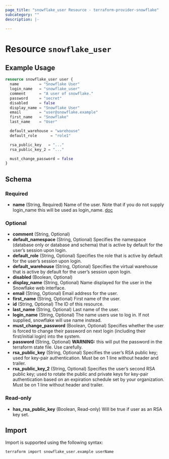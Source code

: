 ```yaml
---
page_title: "snowflake_user Resource - terraform-provider-snowflake"
subcategory: ""
description: |-
  
---
```


# Resource `snowflake_user`



## Example Usage

```terraform
resource snowflake_user user {
  name         = "Snowflake User"
  login_name   = "snowflake_user"
  comment      = "A user of snowflake."
  password     = "secret"
  disabled     = false
  display_name = "Snowflake User"
  email        = "user@snowflake.example"
  first_name   = "Snowflake"
  last_name    = "User"

  default_warehouse = "warehouse"
  default_role      = "role1"

  rsa_public_key   = "..."
  rsa_public_key_2 = "..."

  must_change_password = false
}
```

## Schema

### Required

- **name** (String, Required) Name of the user. Note that if you do not supply login_name this will be used as login_name. [doc](https://docs.snowflake.net/manuals/sql-reference/sql/create-user.html#required-parameters)

### Optional

- **comment** (String, Optional)
- **default_namespace** (String, Optional) Specifies the namespace (database only or database and schema) that is active by default for the user’s session upon login.
- **default_role** (String, Optional) Specifies the role that is active by default for the user’s session upon login.
- **default_warehouse** (String, Optional) Specifies the virtual warehouse that is active by default for the user’s session upon login.
- **disabled** (Boolean, Optional)
- **display_name** (String, Optional) Name displayed for the user in the Snowflake web interface.
- **email** (String, Optional) Email address for the user.
- **first_name** (String, Optional) First name of the user.
- **id** (String, Optional) The ID of this resource.
- **last_name** (String, Optional) Last name of the user.
- **login_name** (String, Optional) The name users use to log in. If not supplied, snowflake will use name instead.
- **must_change_password** (Boolean, Optional) Specifies whether the user is forced to change their password on next login (including their first/initial login) into the system.
- **password** (String, Optional) **WARNING:** this will put the password in the terraform state file. Use carefully.
- **rsa_public_key** (String, Optional) Specifies the user’s RSA public key; used for key-pair authentication. Must be on 1 line without header and trailer.
- **rsa_public_key_2** (String, Optional) Specifies the user’s second RSA public key; used to rotate the public and private keys for key-pair authentication based on an expiration schedule set by your organization. Must be on 1 line without header and trailer.

### Read-only

- **has_rsa_public_key** (Boolean, Read-only) Will be true if user as an RSA key set.

## Import

Import is supported using the following syntax:

```shell
terraform import snowflake_user.example userName
```
